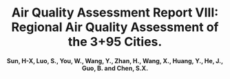 ---
title: "Air Quality Assessment Report VIII: Regional Air Quality Assessment of the 3+95 Cities."
collection: publications
permalink: /publication/AQA9
author: <strong>Sun, H-X<strong>, Luo, S., You, W., Wang, Y., Zhan, H., Wang, X., Huang, Y., He, J., Guo, B. and Chen, S.X.
conf: 'Center for Statistics at Peking University.'
year: 2021
paperurl: /publications/papers/Air_Quality_Assessment_Report_VIII.pdf
additional: true
---